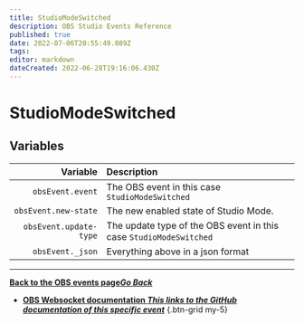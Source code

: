 ```yaml
---
title: StudioModeSwitched
description: OBS Studio Events Reference
published: true
date: 2022-07-06T20:55:49.089Z
tags:
editor: markdown
dateCreated: 2022-06-28T19:16:06.430Z
---
```


# StudioModeSwitched

## Variables

| Variable | Description |
|---------:|:------------|
| `obsEvent.event` | The OBS event in this case `StudioModeSwitched`
| `obsEvent.new-state` | The new enabled state of Studio Mode.
| `obsEvent.update-type` | The update type of the OBS event in this case `StudioModeSwitched`
| `obsEvent._json` | Everything above in a json format

---

 [<i class="mdi mdi-chevron-left"></i>**Back to the OBS events page*Go Back***](/en/Broadcasters/OBS/Events)
- [<i class="mdi mdi-github"></i> **OBS Websocket documentation *This links to the GitHub documentation of this specific event***](https://github.com/obsproject/obs-websocket/blob/4.x-current/docs/generated/protocol.md#studiomodeswitched)
{.btn-grid my-5}
